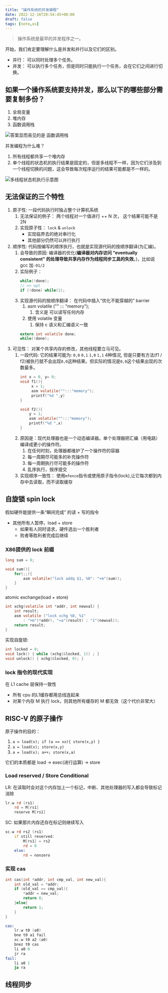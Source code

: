 ```yaml
---
title: "操作系统的并发编程"
date: 2022-12-16T20:54:45+08:00
draft: false
tags: [note,os]
---
```


> 操作系统是最早的并发程序之一。


开始，我们肯定要理解什么是并发和并行以及它们的区别。
- 并行： 可以同时处理多个任务。
- 并发： 可以执行多个任务，但是同时只能执行一个任务，会在它们之间进行切换。

## 如果一个操作系统要支持并发，那么以下的哪些部分需要复制多份？

1. 全局变量
2. 堆内存
3. 函数调用栈

![答案显而易见的是 函数调用栈](/images/Pasted%20image%2020221216211245.png)

并发编程为什么难？
1. 所有线程都共享一个堆内存
2. 单个线程的状态机的执行结果是固定的，但是多线程不一样，因为它们涉及到一个线程切换的问题，这会导致每次程序运行的结果可能都是不一样的。

![多线程状态机执行示意图](/images/Pasted%20image%2020221216211708.png)

## 无法保证的三个特性

1. 原子性: 一段代码执行时独占整个计算机系统
	1. 无法保证的例子： 两个线程对一个值进行 ++ N 次， 这个结果可能不是 2N
	2. 实现原子性： `lock` & `unlock` 
		- 实现临界去的绝对串行化
		- 其他部分仍然可以并行执行
2. 顺序性: 代码按编写的顺序执行，也就是实现源代码的按顺序翻译(为汇编)。
	1. 会导致的原因: 编译器的优化(**编译器对内存访问 “eventually consistent” 的处理导致共享内存作为线程同步工具的失效**。)，比如说 gcc 加`-O1/2`
	2. 实际例子：
		```c
		while(!done);
		// => opt
		if (!done) while(1); 
		```
	3. 实现源代码的按顺序翻译： 在代码中插入“优化不能穿越的” barrier
		1. asm volatile ("" ::: "memory");
			1. 含义是 可以读写任何内存
		2. 使用 volatile 变量
			1. 保持 c 语义和汇编语义一致
		 ```c
		 extern int volatile done;
		 while(!done);
		```
1. 可见性： 对某个共享内存的修改，其他线程要立马可见。
	1. 一段代码: 它的结果可能为: `0,0` `0,1` `1,0` `1,1` 4种情况, 但是只要有方法(f1 / f2)被执行就不会出现`0,0`这种结果。但实际的情况是`0,0`这个结果出现的次数最多。
		```c
		int x = 0, y= 0;
		void f1(){
			 x = 1;
			 asm volatile("":::"memory");
			 printf("%d ",y)
		}

		void f2(){
			y = 1;
			asm volatile("":::"memory");
			printf("%d ",x)
		}
		```
	2. 原因是：现代处理器也是一个动态编译器。单个处理器把汇编（用电路）编译成更小的操作符。
		1. 在任何时刻，处理器都维护了一个操作符的容器
		2. 每一周期尽可能多的补充操作符
		3. 每一周期执行尽可能多的操作符
		4. 乱序执行，按序提交
	3. 实现顺序一致性： 使用`mfence`指令或使用原子指令(lock),让它每次都到内存中去读取，而不读取缓存
  

## 自旋锁 spin lock

假如硬件能提供一条“瞬间完成” 的读 + 写的指令
- 其他所有人暂停，load + store
	- 如果有人同时请求，硬件选出一个胜利者
	- 败者等胜利者完成后继续

### X86提供的 lock 前缀

```c
long sum = 0;

void sum(){
	for(;;){
		asm volatile("lock addq $1, %0": "+m"(sum));
	}
}
```

atomic exchange(load + store)

```c
int xchg(volatile int *addr, int newval) {
	int result; 
	asm volatile ("lock xchg %0, %1" 
		: "+m"(*addr), "=a"(result) : "1"(newval)); 
	return result; 
}
```

实现自旋锁:

```c
int locked = 0; 
void lock() { while (xchg(&locked, 1)) ; } 
void unlock() { xchg(&locked, 0); }
```


### lock 指令的现代实现

在 L1 cache 层保持一致性
- 所有 cpu 的L1缓存都用总线连起来
- 对某个内存 M 执行 lock，则其他所有缓存的 M 都无效（这个代价非常大）

## RISC-V 的原子操作

原子操作的目的：
1. `a = load(x); if (a == xx){ store(x,y) }`
2. `a = load(x); store(x,y)`
3. `a = load(x); a++; store(x,a)`

它们的本质都是 load -> exec(进行运算) -> store

### Load reserved / Store Conditional

LR: 在读取时会对这个内存加上一个标记，中断、其他处理器的写入都会导致标记消除
```asm
lr.w rd (rs1)
	rd = M[rs1]
	reserve M[rs1]
```

SC: 如果那片内存还存在标记则继续写入
```asm
sc.w rd rs2 (rs1)
	if still reserved:
		M[rs1] = rs2
		rd = 0
	else:
		rd = nonzero
```

### 实现 cas

```c
int cas(int *addr, int cmp_val, int new_val){
	int old_val = *addr;
	if (old_val == cmp_val){
		*addr = new_val;
		return 0;
	}else{
		return 1;
	}
}
```

```asm
cas:
	lr.w t0 (a0)
	bne t0 a1 fail
	sc.w t0 a2 (a0)
	bnez t0 cas
	li a0 0
	jr ra
fail:
	li a0 1
	ja ra
```


## 线程同步